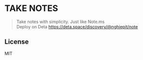 # TAKE NOTES

> Take notes with simplicity. Just like Note.ms  
> Deploy on Deta https://deta.space/discovery/@nghiepit/note

## License

MIT
